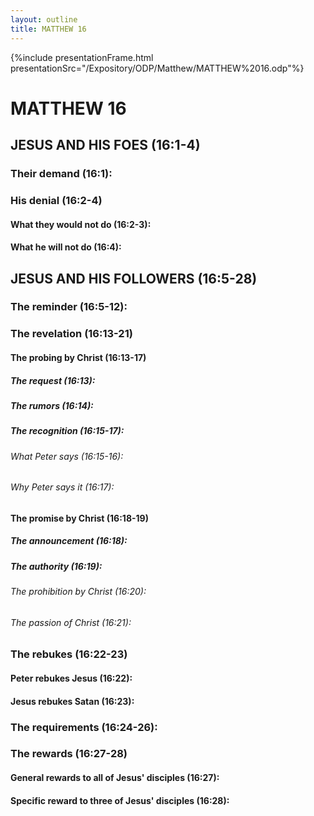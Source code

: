 ```yaml
---
layout: outline
title: MATTHEW 16
---
```

{%include presentationFrame.html presentationSrc="/Expository/ODP/Matthew/MATTHEW%2016.odp"%}

# MATTHEW 16
## JESUS AND HIS FOES (16:1-4) 
###  Their demand (16:1): 
###  His denial (16:2-4) 
####  What they would not do (16:2-3): 
####  What he will not do (16:4): 
## JESUS AND HIS FOLLOWERS (16:5-28) 
###  The reminder (16:5-12): 
###  The revelation (16:13-21) 
####  The probing by Christ (16:13-17) 
#####  The request (16:13): 
#####  The rumors (16:14): 
#####  The recognition (16:15-17): 
######  What Peter says (16:15-16): 
######  Why Peter says it (16:17): 
####  The promise by Christ (16:18-19) 
#####  The announcement (16:18): 
#####  The authority (16:19): 
######  The prohibition by Christ (16:20): 
######  The passion of Christ (16:21): 
###  The rebukes (16:22-23) 
####  Peter rebukes Jesus (16:22): 
####  Jesus rebukes Satan (16:23): 
###  The requirements (16:24-26): 
###  The rewards (16:27-28) 
####  General rewards to all of Jesus\' disciples (16:27): 
####  Specific reward to three of Jesus\' disciples (16:28): 
